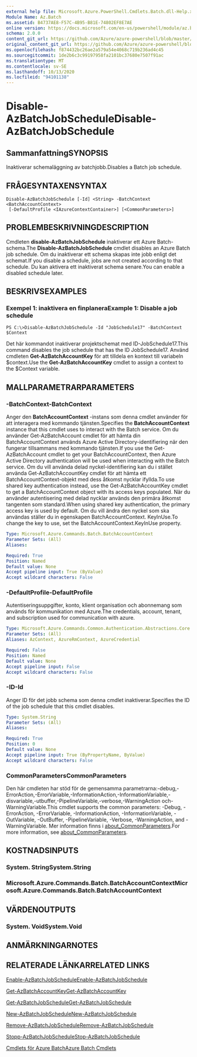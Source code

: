 ```yaml
---
external help file: Microsoft.Azure.PowerShell.Cmdlets.Batch.dll-Help.xml
Module Name: Az.Batch
ms.assetid: B4737AE8-F57C-4B95-B81E-74802EF8E7AE
online version: https://docs.microsoft.com/en-us/powershell/module/az.batch/disable-azbatchjobschedule
schema: 2.0.0
content_git_url: https://github.com/Azure/azure-powershell/blob/master/src/Batch/Batch/help/Disable-AzBatchJobSchedule.md
original_content_git_url: https://github.com/Azure/azure-powershell/blob/master/src/Batch/Batch/help/Disable-AzBatchJobSchedule.md
ms.openlocfilehash: f874432bc26ae2a579a54e4068c719b236ad4c45
ms.sourcegitcommit: 1de2b6c3c99197958fa2101bc37680e7507f91ac
ms.translationtype: MT
ms.contentlocale: sv-SE
ms.lasthandoff: 10/13/2020
ms.locfileid: "94101138"
---
```

# <span data-ttu-id="ff016-101">Disable-AzBatchJobSchedule</span><span class="sxs-lookup"><span data-stu-id="ff016-101">Disable-AzBatchJobSchedule</span></span>

## <span data-ttu-id="ff016-102">Sammanfattning</span><span class="sxs-lookup"><span data-stu-id="ff016-102">SYNOPSIS</span></span>
<span data-ttu-id="ff016-103">Inaktiverar schemaläggning av batchjobb.</span><span class="sxs-lookup"><span data-stu-id="ff016-103">Disables a Batch job schedule.</span></span>

## <span data-ttu-id="ff016-104">FRÅGESYNTAXEN</span><span class="sxs-lookup"><span data-stu-id="ff016-104">SYNTAX</span></span>

```
Disable-AzBatchJobSchedule [-Id] <String> -BatchContext <BatchAccountContext>
 [-DefaultProfile <IAzureContextContainer>] [<CommonParameters>]
```

## <span data-ttu-id="ff016-105">PROBLEMBESKRIVNING</span><span class="sxs-lookup"><span data-stu-id="ff016-105">DESCRIPTION</span></span>
<span data-ttu-id="ff016-106">Cmdleten **disable-AzBatchJobSchedule** inaktiverar ett Azure Batch-schema.</span><span class="sxs-lookup"><span data-stu-id="ff016-106">The **Disable-AzBatchJobSchedule** cmdlet disables an Azure Batch job schedule.</span></span>
<span data-ttu-id="ff016-107">Om du inaktiverar ett schema skapas inte jobb enligt det schemat.</span><span class="sxs-lookup"><span data-stu-id="ff016-107">If you disable a schedule, jobs are not created according to that schedule.</span></span>
<span data-ttu-id="ff016-108">Du kan aktivera ett inaktiverat schema senare.</span><span class="sxs-lookup"><span data-stu-id="ff016-108">You can enable a disabled schedule later.</span></span>

## <span data-ttu-id="ff016-109">BESKRIVS</span><span class="sxs-lookup"><span data-stu-id="ff016-109">EXAMPLES</span></span>

### <span data-ttu-id="ff016-110">Exempel 1: inaktivera en finplanera</span><span class="sxs-lookup"><span data-stu-id="ff016-110">Example 1: Disable a job schedule</span></span>
```
PS C:\>Disable-AzBatchJobSchedule -Id "JobSchedule17" -BatchContext $Context
```

<span data-ttu-id="ff016-111">Det här kommandot inaktiverar projektschemat med ID-JobSchedule17.</span><span class="sxs-lookup"><span data-stu-id="ff016-111">This command disables the job schedule that has the ID JobSchedule17.</span></span>
<span data-ttu-id="ff016-112">Använd cmdleten **Get-AzBatchAccountKey** för att tilldela en kontext till variabeln $context.</span><span class="sxs-lookup"><span data-stu-id="ff016-112">Use the **Get-AzBatchAccountKey** cmdlet to assign a context to the $Context variable.</span></span>

## <span data-ttu-id="ff016-113">MALLPARAMETRAR</span><span class="sxs-lookup"><span data-stu-id="ff016-113">PARAMETERS</span></span>

### <span data-ttu-id="ff016-114">-BatchContext</span><span class="sxs-lookup"><span data-stu-id="ff016-114">-BatchContext</span></span>
<span data-ttu-id="ff016-115">Anger den **BatchAccountContext** -instans som denna cmdlet använder för att interagera med kommando tjänsten.</span><span class="sxs-lookup"><span data-stu-id="ff016-115">Specifies the **BatchAccountContext** instance that this cmdlet uses to interact with the Batch service.</span></span>
<span data-ttu-id="ff016-116">Om du använder Get-AzBatchAccount cmdlet för att hämta din BatchAccountContext används Azure Active Directory-identifiering när den fungerar tillsammans med kommando tjänsten.</span><span class="sxs-lookup"><span data-stu-id="ff016-116">If you use the Get-AzBatchAccount cmdlet to get your BatchAccountContext, then Azure Active Directory authentication will be used when interacting with the Batch service.</span></span> <span data-ttu-id="ff016-117">Om du vill använda delad nyckel-identifiering kan du i stället använda Get-AzBatchAccountKey cmdlet för att hämta ett BatchAccountContext-objekt med dess åtkomst nycklar ifyllda.</span><span class="sxs-lookup"><span data-stu-id="ff016-117">To use shared key authentication instead, use the Get-AzBatchAccountKey cmdlet to get a BatchAccountContext object with its access keys populated.</span></span> <span data-ttu-id="ff016-118">När du använder autentisering med delad nycklar används den primära åtkomst tangenten som standard.</span><span class="sxs-lookup"><span data-stu-id="ff016-118">When using shared key authentication, the primary access key is used by default.</span></span> <span data-ttu-id="ff016-119">Om du vill ändra den nyckel som ska användas ställer du in egenskapen BatchAccountContext. KeyInUse.</span><span class="sxs-lookup"><span data-stu-id="ff016-119">To change the key to use, set the BatchAccountContext.KeyInUse property.</span></span>

```yaml
Type: Microsoft.Azure.Commands.Batch.BatchAccountContext
Parameter Sets: (All)
Aliases:

Required: True
Position: Named
Default value: None
Accept pipeline input: True (ByValue)
Accept wildcard characters: False
```

### <span data-ttu-id="ff016-120">-DefaultProfile</span><span class="sxs-lookup"><span data-stu-id="ff016-120">-DefaultProfile</span></span>
<span data-ttu-id="ff016-121">Autentiseringsuppgifter, konto, klient organisation och abonnemang som används för kommunikation med Azure.</span><span class="sxs-lookup"><span data-stu-id="ff016-121">The credentials, account, tenant, and subscription used for communication with azure.</span></span>

```yaml
Type: Microsoft.Azure.Commands.Common.Authentication.Abstractions.Core.IAzureContextContainer
Parameter Sets: (All)
Aliases: AzContext, AzureRmContext, AzureCredential

Required: False
Position: Named
Default value: None
Accept pipeline input: False
Accept wildcard characters: False
```

### <span data-ttu-id="ff016-122">-ID</span><span class="sxs-lookup"><span data-stu-id="ff016-122">-Id</span></span>
<span data-ttu-id="ff016-123">Anger ID för det jobb schema som denna cmdlet inaktiverar.</span><span class="sxs-lookup"><span data-stu-id="ff016-123">Specifies the ID of the job schedule that this cmdlet disables.</span></span>

```yaml
Type: System.String
Parameter Sets: (All)
Aliases:

Required: True
Position: 0
Default value: None
Accept pipeline input: True (ByPropertyName, ByValue)
Accept wildcard characters: False
```

### <span data-ttu-id="ff016-124">CommonParameters</span><span class="sxs-lookup"><span data-stu-id="ff016-124">CommonParameters</span></span>
<span data-ttu-id="ff016-125">Den här cmdleten har stöd för de gemensamma parametrarna:-debug,-ErrorAction,-ErrorVariable,-InformationAction,-InformationVariable,-disvariable,-utbuffer,-PipelineVariable,-verbose,-WarningAction och-WarningVariable.</span><span class="sxs-lookup"><span data-stu-id="ff016-125">This cmdlet supports the common parameters: -Debug, -ErrorAction, -ErrorVariable, -InformationAction, -InformationVariable, -OutVariable, -OutBuffer, -PipelineVariable, -Verbose, -WarningAction, and -WarningVariable.</span></span> <span data-ttu-id="ff016-126">Mer information finns i [about_CommonParameters](http://go.microsoft.com/fwlink/?LinkID=113216).</span><span class="sxs-lookup"><span data-stu-id="ff016-126">For more information, see [about_CommonParameters](http://go.microsoft.com/fwlink/?LinkID=113216).</span></span>

## <span data-ttu-id="ff016-127">KOSTNADS</span><span class="sxs-lookup"><span data-stu-id="ff016-127">INPUTS</span></span>

### <span data-ttu-id="ff016-128">System. String</span><span class="sxs-lookup"><span data-stu-id="ff016-128">System.String</span></span>

### <span data-ttu-id="ff016-129">Microsoft.Azure.Commands.Batch.BatchAccountContext</span><span class="sxs-lookup"><span data-stu-id="ff016-129">Microsoft.Azure.Commands.Batch.BatchAccountContext</span></span>

## <span data-ttu-id="ff016-130">VÄRDEN</span><span class="sxs-lookup"><span data-stu-id="ff016-130">OUTPUTS</span></span>

### <span data-ttu-id="ff016-131">System. Void</span><span class="sxs-lookup"><span data-stu-id="ff016-131">System.Void</span></span>

## <span data-ttu-id="ff016-132">ANMÄRKNINGAR</span><span class="sxs-lookup"><span data-stu-id="ff016-132">NOTES</span></span>

## <span data-ttu-id="ff016-133">RELATERADE LÄNKAR</span><span class="sxs-lookup"><span data-stu-id="ff016-133">RELATED LINKS</span></span>

[<span data-ttu-id="ff016-134">Enable-AzBatchJobSchedule</span><span class="sxs-lookup"><span data-stu-id="ff016-134">Enable-AzBatchJobSchedule</span></span>](./Enable-AzBatchJobSchedule.md)

[<span data-ttu-id="ff016-135">Get-AzBatchAccountKey</span><span class="sxs-lookup"><span data-stu-id="ff016-135">Get-AzBatchAccountKey</span></span>](./Get-AzBatchAccountKey.md)

[<span data-ttu-id="ff016-136">Get-AzBatchJobSchedule</span><span class="sxs-lookup"><span data-stu-id="ff016-136">Get-AzBatchJobSchedule</span></span>](./Get-AzBatchJobSchedule.md)

[<span data-ttu-id="ff016-137">New-AzBatchJobSchedule</span><span class="sxs-lookup"><span data-stu-id="ff016-137">New-AzBatchJobSchedule</span></span>](./New-AzBatchJobSchedule.md)

[<span data-ttu-id="ff016-138">Remove-AzBatchJobSchedule</span><span class="sxs-lookup"><span data-stu-id="ff016-138">Remove-AzBatchJobSchedule</span></span>](./Remove-AzBatchJobSchedule.md)

[<span data-ttu-id="ff016-139">Stopp-AzBatchJobSchedule</span><span class="sxs-lookup"><span data-stu-id="ff016-139">Stop-AzBatchJobSchedule</span></span>](./Stop-AzBatchJobSchedule.md)

[<span data-ttu-id="ff016-140">Cmdlets för Azure Batch</span><span class="sxs-lookup"><span data-stu-id="ff016-140">Azure Batch Cmdlets</span></span>](/powershell/module/Az.Batch/)
